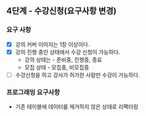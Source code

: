 ## 4단계 - 수강신청(요구사항 변경)

### 요구 사항

* [x] 강의 커버 이미지는 1장 이상이다.
* [x] 강의 진행 중인 상태에서 수강 신청이 가능하다.
  * 강의 상태는 - 준비중, 진행중, 종료
  * 모집 상태 - 모집중, 비모집중
* [ ] 수강신청을 하고 강사가 허가한 사람만 수강이 가능하다.

### 프로그래밍 요구사항

- 기존 테이블에 데이터를 제거하지 않은 상태로 리팩터링